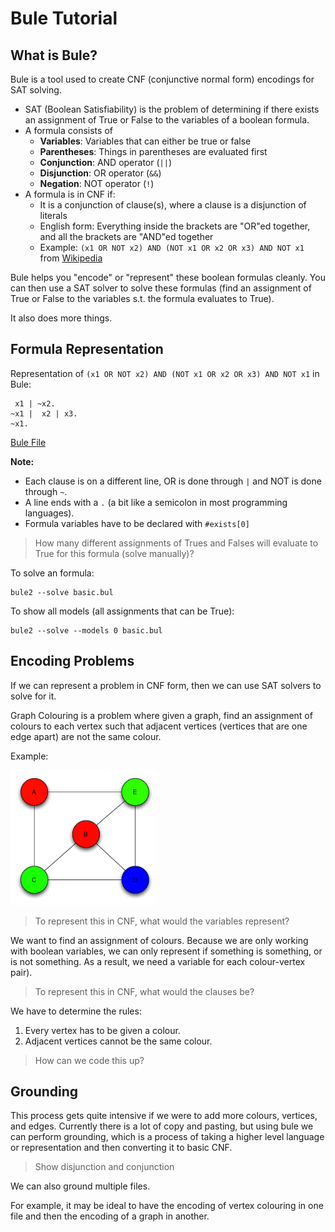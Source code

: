 # Bule Tutorial

## What is Bule?

Bule is a tool used to create CNF (conjunctive normal form) encodings for SAT solving.

- SAT (Boolean Satisfiability) is the problem of determining if there exists an assignment of True or False to the variables of a boolean formula.
- A formula consists of 
  - **Variables**: Variables that can either be true or false
  - **Parentheses**: Things in parentheses are evaluated first
  - **Conjunction**: AND operator (`||`)
  - **Disjunction**: OR operator (`&&`)
  - **Negation**: NOT operator (`!`)
- A formula is in CNF if:
  - It is a conjunction of clause(s), where a clause is a disjunction of literals
  - English form: Everything inside the brackets are "OR"ed together, and all the brackets are "AND"ed together
  - Example: `(x1 OR NOT x2) AND (NOT x1 OR x2 OR x3) AND NOT x1` from [Wikipedia](https://en.wikipedia.org/wiki/Boolean_satisfiability_problem#:~:text=clause.%20The%20formula-,(x1%20%E2%88%A8%20%C2%ACx2)%20%E2%88%A7%20(%C2%ACx1%20%E2%88%A8%20x2%20%E2%88%A8%20x3)%20%E2%88%A7%20%C2%ACx1,-is%20in%20conjunctive)

Bule helps you "encode" or "represent" these boolean formulas cleanly.
You can then use a SAT solver to solve these formulas (find an assignment of True or False to the variables s.t. the formula evaluates to True).

It also does more things.

## Formula Representation

Representation of `(x1 OR NOT x2) AND (NOT x1 OR x2 OR x3) AND NOT x1` in Bule: 

```
 x1 | ~x2.
~x1 |  x2 | x3.
~x1.
```
[Bule File](basic.bul)

**Note:**
- Each clause is on a different line, OR is done through `|` and NOT is done through `~`.
- A line ends with a `.` (a bit like a semicolon in most programming languages).
- Formula variables have to be declared with `#exists[0]`

> How many different assignments of Trues and Falses will evaluate to True for this formula (solve manually)?

To solve an formula:
```
bule2 --solve basic.bul
```

To show all models (all assignments that can be True):
```
bule2 --solve --models 0 basic.bul
```

## Encoding Problems

If we can represent a problem in CNF form, then we can use SAT solvers to solve for it.

Graph Colouring is a problem where given a graph, find an assignment of colours to each vertex such that adjacent vertices (vertices that are one edge apart) are not the same colour.

Example:

![graph](graph.png)

> To represent this in CNF, what would the variables represent?

We want to find an assignment of colours.
Because we are only working with boolean variables, we can only represent if something is something, or is not something.
As a result, we need a variable for each colour-vertex pair).

> To represent this in CNF, what would the clauses be?

We have to determine the rules:

1. Every vertex has to be given a colour.
2. Adjacent vertices cannot be the same colour.

> How can we code this up?

## Grounding

This process gets quite intensive if we were to add more colours, vertices, and edges.
Currently there is a lot of copy and pasting, but using bule we can perform grounding, which is a process of taking a higher level language or representation and then converting it to basic CNF.

> Show disjunction and conjunction

We can also ground multiple files.

For example, it may be ideal to have the encoding of vertex colouring in one file and then the encoding of a graph in another.

